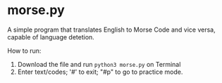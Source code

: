 # morse.py
A simple program that translates English to Morse Code and vice versa, capable of language detetion.

How to run: 
1. Download the file and run `python3 morse.py` on Terminal
2. Enter text/codes; '#' to exit; "#p" to go to practice mode.

<br>
